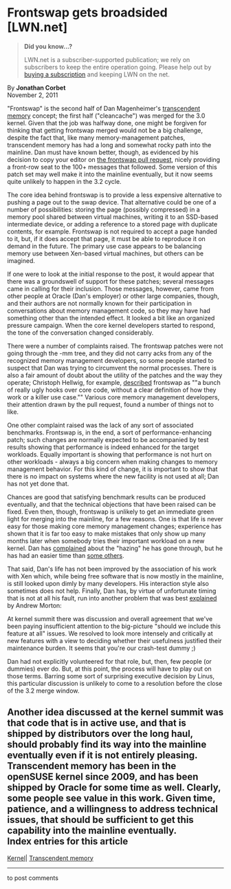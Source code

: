 # Frontswap gets broadsided [LWN.net]

> **Did you know...?**
> 
> LWN.net is a subscriber-supported publication; we rely on subscribers to keep the entire operation going. Please help out by [buying a subscription](/Promo/nst-nag4/subscribe) and keeping LWN on the net. 

By **Jonathan Corbet**  
November 2, 2011 

"Frontswap" is the second half of Dan Magenheimer's [transcendent memory](/Articles/454795/) concept; the first half ("cleancache") was merged for the 3.0 kernel. Given that the job was halfway done, one might be forgiven for thinking that getting frontswap merged would not be a big challenge, despite the fact that, like many memory-management patches, transcendent memory has had a long and somewhat rocky path into the mainline. Dan must have known better, though, as evidenced by his decision to copy your editor on [the frontswap pull request](/Articles/465032/), nicely providing a front-row seat to the 100+ messages that followed. Some version of this patch set may well make it into the mainline eventually, but it now seems quite unlikely to happen in the 3.2 cycle. 

The core idea behind frontswap is to provide a less expensive alternative to pushing a page out to the swap device. That alternative could be one of a number of possibilities: storing the page (possibly compressed) in a memory pool shared between virtual machines, writing it to an SSD-based intermediate device, or adding a reference to a stored page with duplicate contents, for example. Frontswap is not required to accept a page handed to it, but, if it does accept that page, it must be able to reproduce it on demand in the future. The primary use case appears to be balancing memory use between Xen-based virtual machines, but others can be imagined. 

If one were to look at the initial response to the post, it would appear that there was a groundswell of support for these patches; several messages came in calling for their inclusion. Those messages, however, came from other people at Oracle (Dan's employer) or other large companies, though, and their authors are not normally known for their participation in conversations about memory management code, so they may have had something other than the intended effect. It looked a bit like an organized pressure campaign. When the core kernel developers started to respond, the tone of the conversation changed considerably. 

There were a number of complaints raised. The frontswap patches were not going through the -mm tree, and they did not carry acks from any of the recognized memory management developers, so some people started to suspect that Dan was trying to circumvent the normal processes. There is also a fair amount of doubt about the utility of the patches and the way they operate; Christoph Hellwig, for example, [described](/Articles/465324/) frontswap as ""a bunch of really ugly hooks over core code, without a clear definition of how they work or a killer use case."" Various core memory management developers, their attention drawn by the pull request, found a number of things not to like. 

One other complaint raised was the lack of any sort of associated benchmarks. Frontswap is, in the end, a sort of performance-enhancing patch; such changes are normally expected to be accompanied by test results showing that performance is indeed enhanced for the target workloads. Equally important is showing that performance is not hurt on other workloads - always a big concern when making changes to memory management behavior. For this kind of change, it is important to show that there is no impact on systems where the new facility is not used at all; Dan has not yet done that. 

Chances are good that satisfying benchmark results can be produced eventually, and that the technical objections that have been raised can be fixed. Even then, though, frontswap is unlikely to get an immediate green light for merging into the mainline, for a few reasons. One is that life is never easy for those making core memory management changes; experience has shown that it is far too easy to make mistakes that only show up many months later when somebody tries their important workload on a new kernel. Dan has [complained](/Articles/465327/) about the "hazing" he has gone through, but he has had an easier time than [some others](/Articles/224884/). 

That said, Dan's life has not been improved by the association of his work with Xen which, while being free software that is now mostly in the mainline, is still looked upon dimly by many developers. His interaction style also sometimes does not help. Finally, Dan has, by virtue of unfortunate timing that is not at all his fault, run into another problem that was best [explained](/Articles/465333/) by Andrew Morton: 

At kernel summit there was discussion and overall agreement that we've been paying insufficient attention to the big-picture "should we include this feature at all" issues. We resolved to look more intensely and critically at new features with a view to deciding whether their usefulness justified their maintenance burden. It seems that you're our crash-test dummy ;) 

Dan had not explicitly volunteered for that role, but, then, few people (or dummies) ever do. But, at this point, the process will have to play out on those terms. Barring some sort of surprising executive decision by Linus, this particular discussion is unlikely to come to a resolution before the close of the 3.2 merge window. 

Another idea discussed at the kernel summit was that code that is in active use, and that is shipped by distributors over the long haul, should probably find its way into the mainline eventually even if it is not entirely pleasing. Transcendent memory has been in the openSUSE kernel since 2009, and has been shipped by Oracle for some time as well. Clearly, some people see value in this work. Given time, patience, and a willingness to address technical issues, that should be sufficient to get this capability into the mainline eventually.  
Index entries for this article  
---  
[Kernel](/Kernel/Index)| [Transcendent memory](/Kernel/Index#Transcendent_memory)  
  


* * *

to post comments 

